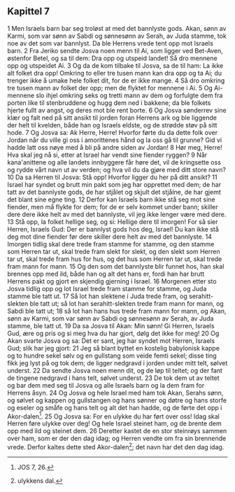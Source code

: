 ## Kapittel 7

1 Men Israels barn bar seg troløst at med det bannlyste gods. Akan, sønn av Karmi, som var sønn av Sabdi og sønnesønn av Serah, av Juda stamme, tok noe av det som var bannlyst. Da ble Herrens vrede tent opp mot Israels barn.
2 Fra Jeriko sendte Josva noen menn til Ai, som ligger ved Bet-Aven, østenfor Betel, og sa til dem: Dra opp og utspeid landet! Så dro mennene opp og utspeidet Ai.
3 Og da de kom tilbake til Josva, sa de til ham: La ikke alt folket dra opp! Omkring to eller tre tusen mann kan dra opp og ta Ai; du trenger ikke å umake hele folket dit, for de er ikke mange.
4 Så dro omkring tre tusen mann av folket der opp; men de flyktet for mennene i Ai.
5 Og Ai-mennene slo ihjel omkring seks og tretti mann av dem og forfulgte dem fra porten like til stenbruddene og hugg dem ned i bakkene; da ble folkets hjerte fullt av angst, og deres mot ble rent borte.
6 Og Josva sønderrev sine klær og falt ned på sitt ansikt til jorden foran Herrens ark og ble liggende der helt til kvelden, både han og Israels eldste, og de strødde støv på sitt hode.
7 Og Josva sa: Ak Herre, Herre! Hvorfor førte du da dette folk over Jordan når du ville gi oss i amorittenes hånd og la oss gå til grunne? Gid vi hadde latt oss nøye med å bli på andre siden av Jordan!
8 Hør meg, Herre! Hva skal jeg nå si, etter at Israel har vendt sine fiender ryggen?
9 Når kana'anittene og alle landets innbyggere får høre det, vil de kringsette oss og rydde vårt navn ut av verden; og hva vil du da gjøre med ditt store navn?
10 Da sa Herren til Josva: Stå opp! Hvorfor ligger du her på ditt ansikt?
11 Israel har syndet og brutt min pakt som jeg har opprettet med dem; de har tatt av det bannlyste gods, de har stjålet og skjult det stjålne, de har gjemt det blant sine egne ting.
12 Derfor kan Israels barn ikke stå seg mot sine fiender, men må flykte for dem; for de er selv kommet under bann; skiller dere dere ikke helt av med det bannlyste, vil jeg ikke lenger være med dere.
13 Stå opp, la folket hellige seg, og si: Hellige dere til imorgen! For så sier Herren, Israels Gud: Der er bannlyst gods hos deg, Israel! Du kan ikke stå deg mot dine fiender før dere skiller dere helt av med det bannlyste.
14 Imorgen tidlig skal dere trede fram stamme for stamme, og den stamme som Herren tar ut, skal trede fram slekt for slekt, og den slekt som Herren tar ut, skal trede fram hus for hus, og det hus som Herren tar ut, skal trede fram mann for mann.
15 Og den som det bannlyste blir funnet hos, han skal brennes opp med ild, både han og alt det hans er, fordi han har brutt Herrens pakt og gjort en skjendig gjerning i Israel.
16 Morgenen etter sto Josva tidlig opp og lot Israel trede fram stamme for stamme, og Juda stamme ble tatt ut.
17 Så lot han slektene i Juda trede fram, og serahitt-slekten ble tatt ut; så lot han serahitt-slekten trede fram mann for mann, og Sabdi ble tatt ut;
18 så lot han hans hus trede fram mann for mann, og Akan, sønn av Karmi, som var sønn av Sabdi og sønnesønn av Serah, av Juda stamme, ble tatt ut.
19 Da sa Josva til Akan: Min sønn! Gi Herren, Israels Gud, ære og pris og si meg hva du har gjort, dølg det ikke for meg!
20 Og Akan svarte Josva og sa: Det er sant, jeg har syndet mot Herren, Israels Gud; slik har jeg gjort:
21 Jeg så blant byttet en kostelig babylonisk kappe og to hundre sekel sølv og en gullstang som veide femti sekel; disse ting fikk jeg lyst på og tok dem; de ligger nedgravd i jorden under mitt telt, sølvet underst.
22 Da sendte Josva noen menn dit, og de løp til teltet; og der fant de tingene nedgravd i hans telt, sølvet underst.
23 De tok dem ut av teltet og bar dem med seg til Josva og alle Israels barn og la dem fram for Herrens åsyn.
24 Og Josva og hele Israel med ham tok Akan, Serahs sønn, og sølvet og kappen og gullstangen og hans sønner og døtre og hans storfe og eseler og småfe og hans telt og alt det han hadde, og de førte det opp i Akor-dalen[^1].
25 Og Josva sa: For en ulykke du har ført over oss! Idag skal Herren føre ulykke over deg! Og hele Israel steinet ham, og de brente dem opp med ild og steinet dem.
26 Deretter kastet de en stor steinrøys sammen over ham, som er der den dag idag; og Herren vendte om fra sin brennende vrede. Derfor kaltes dette sted Akor-dalen[^2]; det navn har det den dag idag.

[^1]:  JOS 7, 26.
[^2]:  ulykkens dal.
